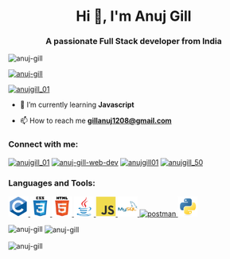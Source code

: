 <h1 align="center">Hi 👋, I'm Anuj Gill</h1>
<h3 align="center">A passionate Full Stack developer from India</h3>

<p align="left"> <img src="https://komarev.com/ghpvc/?username=anuj-gill&label=Profile%20views&color=0e75b6&style=flat" alt="anuj-gill" /> </p>

<p align="left"> <a href="https://github.com/ryo-ma/github-profile-trophy"><img src="https://github-profile-trophy.vercel.app/?username=anuj-gill" alt="anuj-gill" /></a> </p>

<p align="left"> <a href="https://twitter.com/anujgill_01" target="blank"><img src="https://img.shields.io/twitter/follow/anujgill_01?logo=twitter&style=for-the-badge" alt="anujgill_01" /></a> </p>

- 🌱 I’m currently learning **Javascript**

- 📫 How to reach me **gillanuj1208@gmail.com**

<h3 align="left">Connect with me:</h3>
<p align="left">
<a href="https://twitter.com/anujgill_01" target="blank"><img align="center" src="https://raw.githubusercontent.com/rahuldkjain/github-profile-readme-generator/master/src/images/icons/Social/twitter.svg" alt="anujgill_01" height="30" width="40" /></a>
<a href="https://linkedin.com/in/anuj-gill-web-dev" target="blank"><img align="center" src="https://raw.githubusercontent.com/rahuldkjain/github-profile-readme-generator/master/src/images/icons/Social/linked-in-alt.svg" alt="anuj-gill-web-dev" height="30" width="40" /></a>
<a href="https://kaggle.com/anujgill01" target="blank"><img align="center" src="https://raw.githubusercontent.com/rahuldkjain/github-profile-readme-generator/master/src/images/icons/Social/kaggle.svg" alt="anujgill01" height="30" width="40" /></a>
<a href="https://instagram.com/anujgill_50" target="blank"><img align="center" src="https://raw.githubusercontent.com/rahuldkjain/github-profile-readme-generator/master/src/images/icons/Social/instagram.svg" alt="anujgill_50" height="30" width="40" /></a>
</p>

<h3 align="left">Languages and Tools:</h3>
<p align="left"> <a href="https://www.cprogramming.com/" target="_blank" rel="noreferrer"> <img src="https://raw.githubusercontent.com/devicons/devicon/master/icons/c/c-original.svg" alt="c" width="40" height="40"/> </a> <a href="https://www.w3schools.com/css/" target="_blank" rel="noreferrer"> <img src="https://raw.githubusercontent.com/devicons/devicon/master/icons/css3/css3-original-wordmark.svg" alt="css3" width="40" height="40"/> </a> <a href="https://www.w3.org/html/" target="_blank" rel="noreferrer"> <img src="https://raw.githubusercontent.com/devicons/devicon/master/icons/html5/html5-original-wordmark.svg" alt="html5" width="40" height="40"/> </a> <a href="https://www.java.com" target="_blank" rel="noreferrer"> <img src="https://raw.githubusercontent.com/devicons/devicon/master/icons/java/java-original.svg" alt="java" width="40" height="40"/> </a> <a href="https://developer.mozilla.org/en-US/docs/Web/JavaScript" target="_blank" rel="noreferrer"> <img src="https://raw.githubusercontent.com/devicons/devicon/master/icons/javascript/javascript-original.svg" alt="javascript" width="40" height="40"/> </a> <a href="https://www.mysql.com/" target="_blank" rel="noreferrer"> <img src="https://raw.githubusercontent.com/devicons/devicon/master/icons/mysql/mysql-original-wordmark.svg" alt="mysql" width="40" height="40"/> </a> <a href="https://postman.com" target="_blank" rel="noreferrer"> <img src="https://www.vectorlogo.zone/logos/getpostman/getpostman-icon.svg" alt="postman" width="40" height="40"/> </a> <a href="https://www.python.org" target="_blank" rel="noreferrer"> <img src="https://raw.githubusercontent.com/devicons/devicon/master/icons/python/python-original.svg" alt="python" width="40" height="40"/> </a> </p>

<p><img align="left" src="https://github-readme-stats.vercel.app/api/top-langs?username=anuj-gill&show_icons=true&locale=en&layout=compact" alt="anuj-gill" /></p>

<p>&nbsp;<img align="center" src="https://github-readme-stats.vercel.app/api?username=anuj-gill&show_icons=true&locale=en" alt="anuj-gill" /></p>

<p><img align="center" src="https://github-readme-streak-stats.herokuapp.com/?user=anuj-gill&" alt="anuj-gill" /></p>
